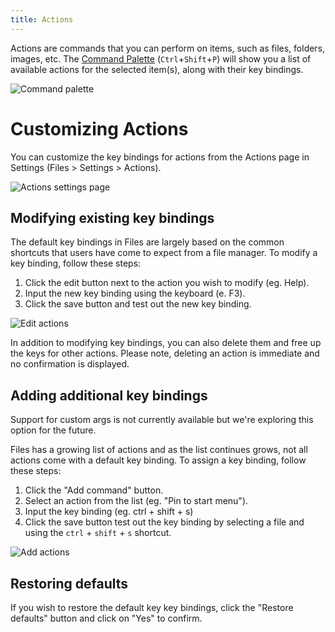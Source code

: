 ```yaml
---
title: Actions
---
```


<script>
  import { InfoBar } from "fluent-svelte";
</script>

Actions are commands that you can perform on items, such as files, folders, images, etc. The [Command Palette](/docs/features/command-palette/)  (`Ctrl`+`Shift`+`P`) will show you a list of available actions for the selected item(s), along with their key bindings.

![Command palette](/docs-resources/Command-Palette.png)


# Customizing Actions

You can customize the key bindings for actions from the Actions page in Settings (Files > Settings > Actions).

![Actions settings page](/docs-resources/Settings-Actions.png)


## Modifying existing key bindings

The default key bindings in Files are largely based on the common shortcuts that users have come to expect from a file manager. To modify a key binding, follow these steps:

1. Click the edit button next to the action you wish to modify (eg. Help).
2. Input the new key binding using the keyboard (e. F3).
3. Click the save button and test out the new key binding.

![Edit actions](/docs-resources/Settings-Actions-Edit.png)

In addition to modifying key bindings, you can also delete them and free up the keys for other actions. Please note, deleting an action is immediate and no confirmation is displayed.

## Adding additional key bindings

<InfoBar severity="information">
	Support for custom args is not currently available but we're exploring this option for the future.
</InfoBar>

Files has a growing list of actions and as the list continues grows, not all actions come with a default key binding. To assign a key binding, follow these steps:

1. Click the "Add command" button.
2. Select an action from the list (eg. "Pin to start menu").
3. Input the key binding (eg. ctrl + shift + s)
4. Click the save button test out the key binding by selecting a file and using the `ctrl` + `shift` + `s` shortcut.

![Add actions](/docs-resources/Settings-Actions-Add.png)

## Restoring defaults

If you wish to restore the default key key bindings, click the "Restore defaults" button and click on "Yes" to confirm.